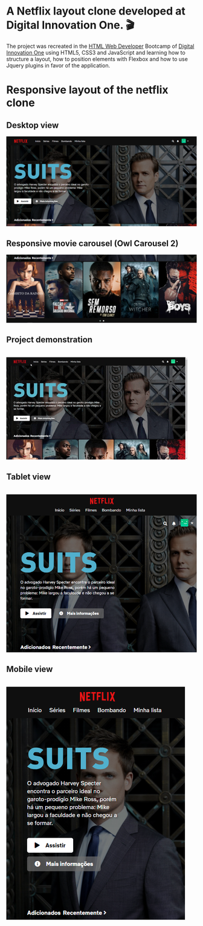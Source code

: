 # A Netflix layout clone developed at Digital Innovation One. 🎬

The project was recreated in the [HTML Web Developer](https://web.digitalinnovation.one/track/html-web-developer) Bootcamp of [Digital Innovation One](https://web.digitalinnovation.one/) using HTML5, CSS3 and JavaScript and learning how to structure a layout, how to position elements with Flexbox and how to use Jquery plugins in favor of the application.


# Responsive layout of the netflix clone

## Desktop view 

![Desktop view photo](https://github.com/gabrielcordls/netflix-clone/blob/master/img/screenshots/Tela%20Principal%20Desktop.png)

## Responsive movie carousel (Owl Carousel 2)

![movie carousel photo](https://github.com/gabrielcordls/netflix-clone/blob/master/img/screenshots/Carrossel%20de%20Filmes.png)

## Project demonstration

⠀⠀⠀⠀⠀⠀⠀⠀⠀⠀⠀⠀⠀⠀⠀⠀⠀⠀![Mobile demonstration view gif](https://github.com/gabrielcordls/netflix-clone/blob/master/img/screenshots/gif-clone.gif)

## Tablet view

⠀⠀⠀⠀⠀⠀⠀⠀⠀⠀⠀⠀⠀⠀⠀![Tablet view photo](https://github.com/gabrielcordls/netflix-clone/blob/master/img/screenshots/Tela%20Principal%20Tablet.png)

## Mobile view

⠀⠀⠀⠀⠀⠀⠀⠀⠀⠀⠀⠀⠀⠀⠀⠀⠀⠀⠀![Mobile view photo](https://github.com/gabrielcordls/netflix-clone/blob/master/img/screenshots/Tela%20Principal%20Mobile.png) 



